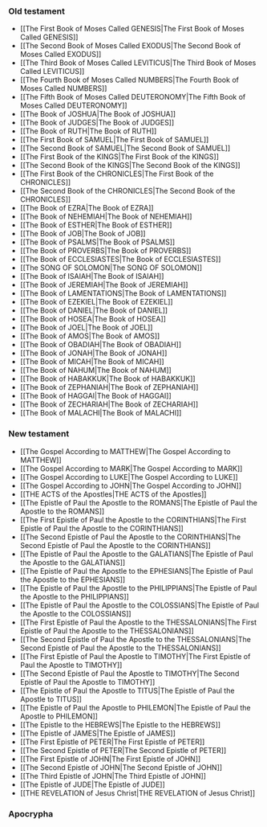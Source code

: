 ### Old testament
- [[The First Book of Moses Called GENESIS|The First Book of Moses Called GENESIS]]
- [[The Second Book of Moses Called EXODUS|The Second Book of Moses Called EXODUS]]
- [[The Third Book of Moses Called LEVITICUS|The Third Book of Moses Called LEVITICUS]]
- [[The Fourth Book of Moses Called NUMBERS|The Fourth Book of Moses Called NUMBERS]]
- [[The Fifth Book of Moses Called DEUTERONOMY|The Fifth Book of Moses Called DEUTERONOMY]]
- [[The Book of JOSHUA|The Book of JOSHUA]]
- [[The Book of JUDGES|The Book of JUDGES]]
- [[The Book of RUTH|The Book of RUTH]]
- [[The First Book of SAMUEL|The First Book of SAMUEL]]
- [[The Second Book of SAMUEL|The Second Book of SAMUEL]]
- [[The First Book of the KINGS|The First Book of the KINGS]]
- [[The Second Book of the KINGS|The Second Book of the KINGS]]
- [[The First Book of the CHRONICLES|The First Book of the CHRONICLES]]
- [[The Second Book of the CHRONICLES|The Second Book of the CHRONICLES]]
- [[The Book of EZRA|The Book of EZRA]]
- [[The Book of NEHEMIAH|The Book of NEHEMIAH]]
- [[The Book of ESTHER|The Book of ESTHER]]
- [[The Book of JOB|The Book of JOB]]
- [[The Book of PSALMS|The Book of PSALMS]]
- [[The Book of PROVERBS|The Book of PROVERBS]]
- [[The Book of ECCLESIASTES|The Book of ECCLESIASTES]]
- [[The SONG OF SOLOMON|The SONG OF SOLOMON]]
- [[The Book of ISAIAH|The Book of ISAIAH]]
- [[The Book of JEREMIAH|The Book of JEREMIAH]]
- [[The Book of LAMENTATIONS|The Book of LAMENTATIONS]]
- [[The Book of EZEKIEL|The Book of EZEKIEL]]
- [[The Book of DANIEL|The Book of DANIEL]]
- [[The Book of HOSEA|The Book of HOSEA]]
- [[The Book of JOEL|The Book of JOEL]]
- [[The Book of AMOS|The Book of AMOS]]
- [[The Book of OBADIAH|The Book of OBADIAH]]
- [[The Book of JONAH|The Book of JONAH]]
- [[The Book of MICAH|The Book of MICAH]]
- [[The Book of NAHUM|The Book of NAHUM]]
- [[The Book of HABAKKUK|The Book of HABAKKUK]]
- [[The Book of ZEPHANIAH|The Book of ZEPHANIAH]]
- [[The Book of HAGGAI|The Book of HAGGAI]]
- [[The Book of ZECHARIAH|The Book of ZECHARIAH]]
- [[The Book of MALACHI|The Book of MALACHI]]
### New testament
- [[The Gospel According to MATTHEW|The Gospel According to MATTHEW]]
- [[The Gospel According to MARK|The Gospel According to MARK]]
- [[The Gospel According to LUKE|The Gospel According to LUKE]]
- [[The Gospel According to JOHN|The Gospel According to JOHN]]
- [[THE ACTS of the Apostles|THE ACTS of the Apostles]]
- [[The Epistle of Paul the Apostle to the ROMANS|The Epistle of Paul the Apostle to the ROMANS]]
- [[The First Epistle of Paul the Apostle to the CORINTHIANS|The First Epistle of Paul the Apostle to the CORINTHIANS]]
- [[The Second Epistle of Paul the Apostle to the CORINTHIANS|The Second Epistle of Paul the Apostle to the CORINTHIANS]]
- [[The Epistle of Paul the Apostle to the GALATIANS|The Epistle of Paul the Apostle to the GALATIANS]]
- [[The Epistle of Paul the Apostle to the EPHESIANS|The Epistle of Paul the Apostle to the EPHESIANS]]
- [[The Epistle of Paul the Apostle to the PHILIPPIANS|The Epistle of Paul the Apostle to the PHILIPPIANS]]
- [[The Epistle of Paul the Apostle to the COLOSSIANS|The Epistle of Paul the Apostle to the COLOSSIANS]]
- [[The First Epistle of Paul the Apostle to the THESSALONIANS|The First Epistle of Paul the Apostle to the THESSALONIANS]]
- [[The Second Epistle of Paul the Apostle to the THESSALONIANS|The Second Epistle of Paul the Apostle to the THESSALONIANS]]
- [[The First Epistle of Paul the Apostle to TIMOTHY|The First Epistle of Paul the Apostle to TIMOTHY]]
- [[The Second Epistle of Paul the Apostle to TIMOTHY|The Second Epistle of Paul the Apostle to TIMOTHY]]
- [[The Epistle of Paul the Apostle to TITUS|The Epistle of Paul the Apostle to TITUS]]
- [[The Epistle of Paul the Apostle to PHILEMON|The Epistle of Paul the Apostle to PHILEMON]]
- [[The Epistle to the HEBREWS|The Epistle to the HEBREWS]]
- [[The Epistle of JAMES|The Epistle of JAMES]]
- [[The First Epistle of PETER|The First Epistle of PETER]]
- [[The Second Epistle of PETER|The Second Epistle of PETER]]
- [[The First Epistle of JOHN|The First Epistle of JOHN]]
- [[The Second Epistle of JOHN|The Second Epistle of JOHN]]
- [[The Third Epistle of JOHN|The Third Epistle of JOHN]]
- [[The Epistle of JUDE|The Epistle of JUDE]]
- [[THE REVELATION of Jesus Christ|THE REVELATION of Jesus Christ]]
### Apocrypha
